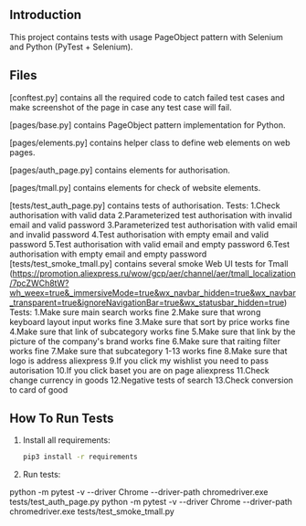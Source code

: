 Introduction
------------

This project contains tests with usage PageObject
pattern with Selenium and Python (PyTest + Selenium).

Files
-----

[conftest.py] contains all the required code to catch failed test cases and make screenshot
of the page in case any test case will fail.

[pages/base.py] contains PageObject pattern implementation for Python.

[pages/elements.py] contains helper class to define web elements on web pages.

[pages/auth_page.py] contains elements for authorisation.

[pages/tmall.py] contains elements for check of website elements.

[tests/test_auth_page.py] contains tests of authorisation.
Tests:
1.Check authorisation with valid data
2.Parameterized test authorisation with invalid email and valid password
3.Parameterized test authorisation with valid email and invalid password
4.Test authorisation with empty email and valid password
5.Test authorisation with valid email and empty password
6.Test authorisation with empty email and empty password
[tests/test_smoke_tmall.py] contains several smoke Web UI tests for Tmall (https://promotion.aliexpress.ru/wow/gcp/aer/channel/aer/tmall_localization/7pcZWCh8tW?wh_weex=true&_immersiveMode=true&wx_navbar_hidden=true&wx_navbar_transparent=true&ignoreNavigationBar=true&wx_statusbar_hidden=true)
Tests:
1.Make sure main search works fine
2.Make sure that wrong keyboard layout input works fine
3.Make sure that sort by price works fine
4.Make sure that link of subcategory works fine
5.Make sure that link by the picture of the company's brand works fine
6.Make sure that raiting filter works fine
7.Make sure that subcategory 1-13 works fine
8.Make sure that logo is address aliexpress
9.If you click my wishlist you need to pass autorisation
10.If you click baset you are on page aliexpress
11.Check change currency in goods
12.Negative tests of search
13.Check conversion to card of good

How To Run Tests
----------------

1) Install all requirements:

    ```bash
    pip3 install -r requirements
    ```
2) Run tests:

python -m pytest -v --driver Chrome --driver-path chromedriver.exe tests/test_auth_page.py
python -m pytest -v --driver Chrome --driver-path chromedriver.exe tests/test_smoke_tmall.py

